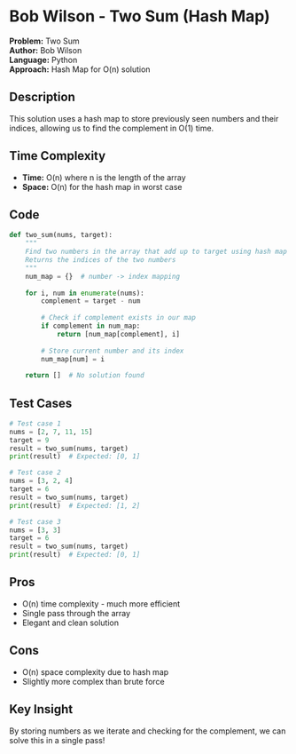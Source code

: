 # Bob Wilson - Two Sum (Hash Map)

**Problem:** Two Sum  
**Author:** Bob Wilson  
**Language:** Python  
**Approach:** Hash Map for O(n) solution  

## Description
This solution uses a hash map to store previously seen numbers and their indices, allowing us to find the complement in O(1) time.

## Time Complexity
- **Time:** O(n) where n is the length of the array
- **Space:** O(n) for the hash map in worst case

## Code
```python
def two_sum(nums, target):
    """
    Find two numbers in the array that add up to target using hash map
    Returns the indices of the two numbers
    """
    num_map = {}  # number -> index mapping
    
    for i, num in enumerate(nums):
        complement = target - num
        
        # Check if complement exists in our map
        if complement in num_map:
            return [num_map[complement], i]
        
        # Store current number and its index
        num_map[num] = i
    
    return []  # No solution found
```

## Test Cases
```python
# Test case 1
nums = [2, 7, 11, 15]
target = 9
result = two_sum(nums, target)
print(result)  # Expected: [0, 1]

# Test case 2
nums = [3, 2, 4]
target = 6
result = two_sum(nums, target)
print(result)  # Expected: [1, 2]

# Test case 3
nums = [3, 3]
target = 6
result = two_sum(nums, target)
print(result)  # Expected: [0, 1]
```

## Pros
- O(n) time complexity - much more efficient
- Single pass through the array
- Elegant and clean solution

## Cons
- O(n) space complexity due to hash map
- Slightly more complex than brute force

## Key Insight
By storing numbers as we iterate and checking for the complement, we can solve this in a single pass!
